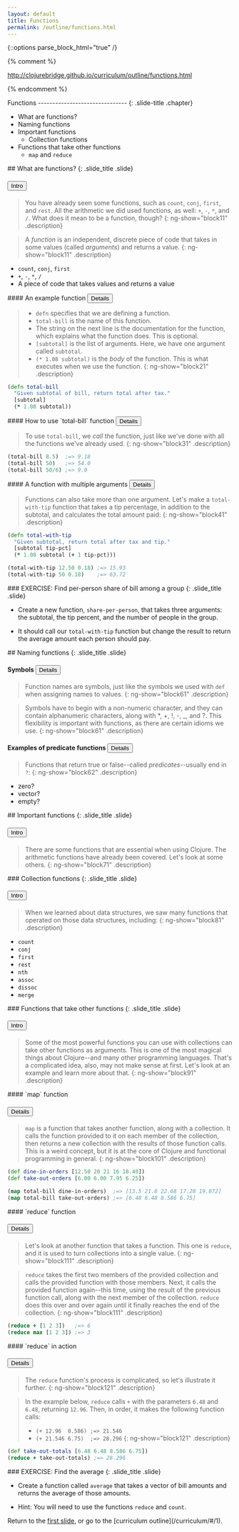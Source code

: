```yaml
---
layout: default
title: Functions
permalink: /outline/functions.html
---
```


{::options parse_block_html="true" /}

{% comment %}

http://clojurebridge.github.io/curriculum/outline/functions.html

{% endcomment %}

<section>
Functions
-------------------------------
{: .slide-title .chapter}

* What are functions?
* Naming functions
* Important functions
    - Collection functions
* Functions that take other functions
    - `map` and `reduce`
</section>

<section>
## What are functions?
{: .slide_title .slide}

#### <button class="link" ng-model="block11" ng-click="block11=!block11">Intro</button>

> You have already seen some functions, such as `count`, `conj`,
> `first`, and `rest`. All the arithmetic we did used functions, as
> well: `+`, `-`, `*`, and `/`. What does it mean to be a function,
> though?
{: ng-show="block11" .description}

> A _function_ is an independent, discrete piece of code that takes in
> some values (called _arguments_) and returns a value.
{: ng-show="block11" .description}

* `count`, `conj`, `first`
* `+`, `-`, `*`, `/`
* A piece of code that takes values and returns a value
</section>

<section>
#### An example function <button class="link" ng-model="block21" ng-click="block21=!block21">Details</button>

> * `defn` specifies that we are defining a function.
> * `total-bill` is the name of this function.
> * The string on the next line is the documentation for the function, which explains what the function does. This is optional.
> * `[subtotal]` is the list of arguments. Here, we have one argument called `subtotal`.
> * `(* 1.08 subtotal)` is the _body_ of the function. This is what executes when we use the function.
{: ng-show="block21" .description}

```clojure
(defn total-bill
  "Given subtotal of bill, return total after tax."
  [subtotal]
  (* 1.08 subtotal))
```
</section>

<section>
#### How to use `total-bill` function <button class="link" ng-model="block31" ng-click="block31=!block31">Details</button>

> To use `total-bill`, we _call_ the function, just like we've done with all the functions we've already used.
{: ng-show="block31" .description}

```clojure
(total-bill 8.5)  ;=> 9.18
(total-bill 50)   ;=> 54.0
(total-bill 50/6) ;=> 9.0
```
</section>

<section>
#### A function with multiple arguments <button class="link" ng-model="block41" ng-click="block41=!block41">Details</button>

> Functions can also take more than one argument. Let's make a
> `total-with-tip` function that takes a tip percentage, in addition
> to the subtotal, and calculates the total amount paid:
{: ng-show="block41" .description}

```clojure
(defn total-with-tip
  "Given subtotal, return total after tax and tip."
  [subtotal tip-pct]
  (* 1.08 subtotal (+ 1 tip-pct)))

(total-with-tip 12.50 0.18) ;=> 15.93
(total-with-tip 50 0.18)    ;=> 63.72
```
</section>

<section>
### EXERCISE: Find per-person share of bill among a group
{: .slide_title .slide}

* Create a new function, `share-per-person`, that takes three
  arguments: the subtotal, the tip percent, and the number of people
  in the group.

* It should call our `total-with-tip` function but change the result
to return the average amount each person should pay.
</section>

<section>
## Naming functions
{: .slide_title .slide}

#### Symbols <button class="link" ng-model="block61" ng-click="block61=!block61">Details</button>

> Function names are symbols, just like the symbols we used with `def`
> when assigning names to values.
{: ng-show="block61" .description}

> Symbols have to begin with a non-numeric character, and they can
> contain alphanumeric characters, along with *, +, !, -, _, and ?.
> This flexibility is important with functions, as there are certain
> idioms we use.
{: ng-show="block61" .description}

#### Examples of predicate functions <button class="link" ng-model="block62" ng-click="block62=!block62">Details</button>

> Functions that return true or false--called _predicates_--usually end in `?`:
{: ng-show="block62" .description}

* zero?
* vector?
* empty?
</section>

<section>
## Important functions
{: .slide_title .slide}

#### <button class="link" ng-model="block71" ng-click="block71=!block71">Intro</button>

> There are some functions that are essential when using Clojure. The
> arithmetic functions have already been covered. Let's look at some
> others.
{: ng-show="block71" .description}
</section>

<section>
### Collection functions
{: .slide_title .slide}

#### <button class="link" ng-model="block81" ng-click="block81=!block81">Intro</button>

> When we learned about data structures, we saw many functions that
> operated on those data structures, including:
{: ng-show="block81" .description}

* `count`
* `conj`
* `first`
* `rest`
* `nth`
* `assoc`
* `dissoc`
* `merge`
</section>

<section>
### Functions that take other functions
{: .slide_title .slide}

#### <button class="link" ng-model="block91" ng-click="block91=!block91">Intro</button>

>Some of the most powerful functions you can use with collections can take other functions as arguments.
> This is one of the most magical things about Clojure--and many other programming languages.
> That's a complicated idea, also, may not make sense at first.
> Let's look at an example and learn more about that.
{: ng-show="block91" .description}
</section>

<section>
#### `map` function

#### <button class="link" ng-model="block101" ng-click="block101=!block101">Details</button>

> `map` is a function that takes another function, along with a
> collection. It calls the function provided to it on each member of
> the collection, then returns a new collection with the results of
> those function calls. This is a weird concept, but it is at the core
> of Clojure and functional programming in general.
{: ng-show="block101" .description}

```clojure
(def dine-in-orders [12.50 20 21 16 18.40])
(def take-out-orders [6.00 6.00 7.95 6.25])

(map total-bill dine-in-orders)  ;=> [13.5 21.6 22.68 17.28 19.872]
(map total-bill take-out-orders) ;=> [6.48 6.48 8.586 6.75]
```
</section>

<section>
#### `reduce` function

#### <button class="link" ng-model="block111" ng-click="block111=!block111">Details</button>

> Let's look at another function that takes a function. This one is
> `reduce`, and it is used to turn collections into a single value.
{: ng-show="block111" .description}

> `reduce` takes the first two members of the provided collection and
> calls the provided function with those members. Next, it calls the
> provided function again--this time, using the result of the previous
> function call, along with the next member of the collection.
> `reduce` does this over and over again until it finally reaches the
> end of the collection.
{: ng-show="block111" .description}

```clojure
(reduce + [1 2 3])   ;=> 6
(reduce max [1 2 3]) ;=> 3
```
</section>

<section>
#### `reduce` in action

#### <button class="link" ng-model="block121" ng-click="block121=!block121">Details</button>

> The `reduce` function's process is complicated, so let's illustrate
> it further.
{: ng-show="block121" .description}

> In the example below, `reduce` calls `+` with the parameters `6.48`
> and `6.48`, returning `12.96`. Then, in order, it makes the
> following function calls:
>
> * `(+ 12.96  8.586) ;=> 21.546`
> * `(+ 21.546 6.75)  ;=> 28.296`
{: ng-show="block121" .description}

```clojure
(def take-out-totals [6.48 6.48 8.586 6.75])
(reduce + take-out-totals) ;=> 28.296
```
</section>

<section>
### EXERCISE: Find the average
{: .slide_title .slide}

* Create a function called `average` that takes a vector of bill amounts and returns the average of those amounts.

* Hint: You will need to use the functions `reduce` and `count`.
</section>

<section>
Return to the <a href="javascript:;" onClick="Reveal.slide(1);">first slide</a>,
or go to the [curriculum outline](/curriculum/#/1).
</section>
